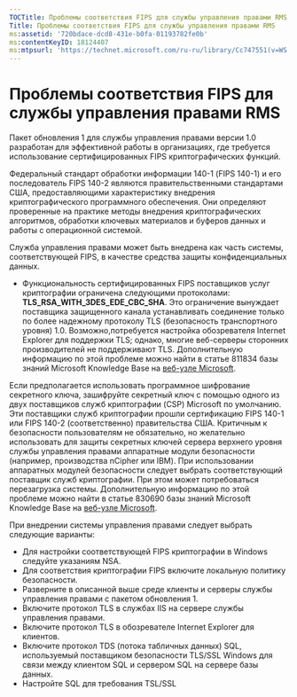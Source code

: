 ```yaml
---
TOCTitle: Проблемы соответствия FIPS для службы управления правами RMS
Title: Проблемы соответствия FIPS для службы управления правами RMS
ms:assetid: '720bdace-dcd8-431e-b0fa-01193782fe0b'
ms:contentKeyID: 18124407
ms:mtpsurl: 'https://technet.microsoft.com/ru-ru/library/Cc747551(v=WS.10)'
---
```


Проблемы соответствия FIPS для службы управления правами RMS
============================================================

Пакет обновления 1 для службы управления правами версии 1.0 разработан для эффективной работы в организациях, где требуется использование сертифицированных FIPS криптографических функций.

Федеральный стандарт обработки информации 140-1 (FIPS 140-1) и его последователь FIPS 140-2 являются правительственными стандартами США, предоставляющими характеристику внедрения криптографического программного обеспечения. Они определяют проверенные на практике методы внедрения криптографических алгоритмов, обработки ключевых материалов и буферов данных и работы с операционной системой.

Служба управления правами может быть внедрена как часть системы, соответствующей FIPS, в качестве средства защиты конфиденциальных данных.

-   Функциональность сертифицированных FIPS поставщиков услуг криптографии ограничена следующими протоколами: **TLS\_RSA\_WITH\_3DES\_EDE\_CBC\_SHA**. Это ограничение вынуждает поставщика защищенного канала устанавливать соединение только по более надежному протоколу TLS (безопасность транспортного уровня) 1.0. Возможно,потребуется настройка обозревателя Internet Explorer для поддержки TLS; однако, многие веб-серверы сторонних производителей не поддерживают TLS. Дополнительную информацию по этой проблеме можно найти в статье 811834 базы знаний Microsoft Knowledge Base на [веб-узле Microsoft](http://go.microsoft.com/fwlink/?linkid=43614).

Если предполагается использовать программное шифрование секретного ключа, зашифруйте секретный ключ с помощью одного из двух поставщиков служб криптографии (CSP) Microsoft по умолчанию. Эти поставщики служб криптографии прошли сертификацию FIPS 140-1 или FIPS 140-2 (соответственно) правительства США. Критичным к безопасности пользователям не обязательно, но желательно использовать для защиты секретных ключей сервера верхнего уровня службы управления правами аппаратные модули безопасности (например, производства nCipher или IBM). При использовании аппаратных модулей безопасности следует выбрать соответствующий поставщик служб криптографии. При этом может потребоваться перезагрузка системы. Дополнительную информацию по этой проблеме можно найти в статье 830690 базы знаний Microsoft Knowledge Base на [веб-узле Microsoft](http://go.microsoft.com/fwlink/?linkid=44138).

При внедрении системы управления правами следует выбрать следующие варианты:

-   Для настройки соответствующей FIPS криптографии в Windows следуйте указаниям NSA.
-   Для соответствия криптографии FIPS включите локальную политику безопасности.
-   Разверните в описанной выше среде клиенты и серверы службы управления правами с пакетом обновления 1.
-   Включите протокол TLS в службах IIS на сервере службы управления правами.
-   Включите протокол TLS в обозревателе Internet Explorer для клиентов.
-   Включите протокол TDS (потока табличных данных) SQL, используемый поставщиком безопасности TLS/SSL Windows для связи между клиентом SQL и сервером SQL на сервере базы данных.
-   Настройте SQL для требования TSL/SSL
